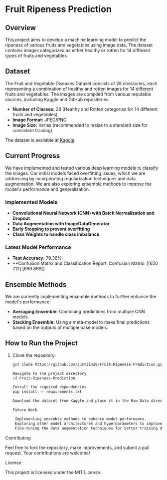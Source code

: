 # Fruit Ripeness Prediction

## Overview
This project aims to develop a machine learning model to predict the ripeness of various fruits and vegetables using image data. The dataset contains images categorized as either healthy or rotten for 14 different types of fruits and vegetables.

## Dataset
The Fruit and Vegetable Diseases Dataset consists of 28 directories, each representing a combination of healthy and rotten images for 14 different fruits and vegetables. The images are compiled from various reputable sources, including Kaggle and GitHub repositories.

- **Number of Classes:** 28 (Healthy and Rotten categories for 14 different fruits and vegetables)
- **Image Format:** JPEG/PNG
- **Image Size:** Varies (recommended to resize to a standard size for consistent training)

The dataset is available at [Kaggle](https://www.kaggle.com/datasets/muhammad0subhan/fruit-and-vegetable-disease-healthy-vs-rotten).

## Current Progress
We have implemented and tested various deep learning models to classify the images. Our initial models faced overfitting issues, which we are addressing by incorporating regularization techniques and data augmentation. We are also exploring ensemble methods to improve the model's performance and generalization.

### Implemented Models
- **Convolutional Neural Network (CNN) with Batch Normalization and Dropout**
- **Data Augmentation with ImageDataGenerator**
- **Early Stopping to prevent overfitting**
- **Class Weights to handle class imbalance**

### Latest Model Performance
- **Test Accuracy:** 79.36%
- **Confusion Matrix and Classification Report:
Confusion Matrix:
[[650 712]
 [699 869]]

## Ensemble Methods
We are currently implementing ensemble methods to further enhance the model's performance:
- **Averaging Ensemble:** Combining predictions from multiple CNN models.
- **Stacking Ensemble:** Using a meta-model to make final predictions based on the outputs of multiple base models.

## How to Run the Project
1. Clone the repository:
   ```bash
   git clone https://github.com/JustJin28/Fruit-Ripeness-Prediction.git
   
   Navigate to the project directory
   cd Fruit-Ripeness-Prediction
   
   Install the required dependencies
   pip install -r requirements.txt
   
   Download the dataset from Kaggle and place it in the Raw Data directory.
   
   Future Work

    Implementing ensemble methods to enhance model performance.
    Exploring other model architectures and hyperparameters to improve accuracy and generalization.
    Fine-tuning the data augmentation techniques for better training data variability.

Contributing

Feel free to fork the repository, make improvements, and submit a pull request. Your contributions are welcome!

License

This project is licensed under the MIT License.
   

